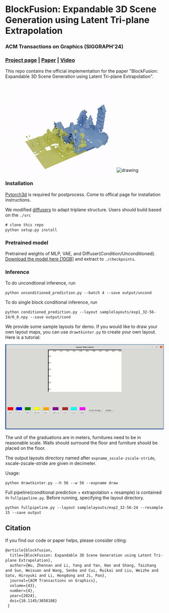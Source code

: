 # BlockFusion: Expandable 3D Scene Generation using Latent Tri-plane Extrapolation 

### ACM Transactions on Graphics (SIGGRAPH'24)

### [Project page](https://yang-l1.github.io/blockfusion/) | [Paper](https://arxiv.org/abs/2401.17053) | [Video](https://www.youtube.com/watch?v=PxIBtd6G0mA) 

This repo contains the official implementation for the paper "BlockFusion: Expandable 3D Scene Generation using Latent Tri-plane Extrapolation".

<img src="img/inference.gif" alt="drawing" width="350"/>
<img src="img/teaser.gif" alt="drawing" width="500"/>

### Installation
[Pytorch3d](https://github.com/facebookresearch/pytorch3d) is required for postprocess. Come to offical page for installation instructions.

We modified [diffusers](https://github.com/huggingface/diffusers) to adapt triplane structure. Users should build based on the ```./src```
```
# clone this repo 
python setup.py install
```


### Pretrained model
Pretrained weights of MLP, VAE, and Diffuser(Condition/Unconditioned). [Download the model here [10GB]](https://drive.google.com/file/d/19cuQihXzxq9fcM_drMWMhmwHBdT3B8fA/view?usp=sharing)
and extract to ```./checkpoints```.


### Inference


To do uncondtional inference, run 
```
python unconditioned_prediction.py --batch 4 --save output/uncond
```


To do single block conditional inference, run 

```
python conditioned_prediction.py --layout samplelayouts/exp1_32-56-24/0_0.npy --save output/cond
```

We provide some sample layouts for demo. If you would like to draw your own layout maps, you can use ```drawtkinter.py``` to create your own layout. Here is a tutorial:

![visualization](img/tutorial.gif)

The unit of the graduations are in meters, furnitures need to be in reasonable scale. Walls should surround the floor and furniture should be placed on the floor.

The output layouts directory named after ```expname_xscale-zscale-stride```, xscale-zscale-stride are given in decimeter.

Usage:
```
python drawtkinter.py --h 56 --w 56 --expname draw
```

Full pipeline(conditional prediction + extrapolation + resample) is contained in ```fullpipeline.py```. Before running, specifying the layout directory.


```
python fullpipeline.py --layout samplelayouts/exp2_32-56-24 --resample 15 --save output
```


## Citation

If you find our code or paper helps, please consider citing:
```
@article{blockfusion,
  title={BlockFusion: Expandable 3D Scene Generation using Latent Tri-plane Extrapolation},
  author={Wu, Zhennan and Li, Yang and Yan, Han and Shang, Taizhang and Sun, Weixuan and Wang, Senbo and Cui, Ruikai and Liu, Weizhe and Sato, Hiroyuki and Li, Hongdong and Ji, Pan},
  journal={ACM Transactions on Graphics},
  volume={43},
  number={4},
  year={2024},
  doi={10.1145/3658188}
 }      
```
            
